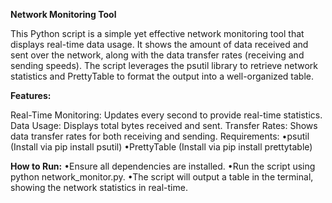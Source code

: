 **Network Monitoring Tool**

This Python script is a simple yet effective network monitoring tool that displays real-time data usage. It shows the amount of data received and sent over the network, along with the data transfer rates (receiving and sending speeds). The script leverages the psutil library to retrieve network statistics and PrettyTable to format the output into a well-organized table.

**Features:**

Real-Time Monitoring: Updates every second to provide real-time statistics.
Data Usage: Displays total bytes received and sent.
Transfer Rates: Shows data transfer rates for both receiving and sending.
Requirements:
•psutil (Install via pip install psutil)
•PrettyTable (Install via pip install prettytable)

**How to Run:**
•Ensure all dependencies are installed.
•Run the script using python network_monitor.py.
•The script will output a table in the terminal, showing the network statistics in real-time.